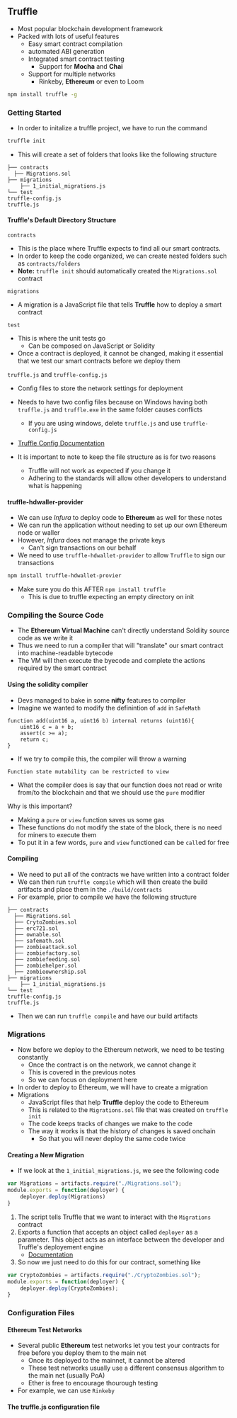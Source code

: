 ## Truffle
- Most popular blockchain development framework
- Packed with lots of useful features
	- Easy smart contract compilation
	- automated ABI generation
	- Integrated smart contract testing
		- Support for **Mocha** and **Chai**
	- Support for multiple networks
		- Rinkeby, **Ethereum** or even to Loom

```bash
npm install truffle -g 
```

### Getting Started
- In order to initalize a truffle project, we have to run the command

```bash
truffle init
```

- This will create a set of folders that looks like the following structure

```
├── contracts
  ├── Migrations.sol
├── migrations
	├── 1_initial_migrations.js
└── test
truffle-config.js
truffle.js
```

#### Truffle's Default Directory Structure

`contracts`
- This is the place where Truffle expects to find all our smart contracts. 
- In order to keep the code organized, we can create nested folders such as `contracts/folders`
- **Note:** `truffle init` should automatically created the `Migrations.sol` contract

`migrations`
- A migration is a JavaScript file that tells **Truffle** how to deploy a smart contract

`test`
- This is where the unit tests go
	- Can be composed on JavaScript or Solidity
- Once a contract is deployed, it cannot be changed, making it essential that we test our smart contracts before we deploy them

`truffle.js` and `truffle-config.js`
- Config files to store the network settings for deployment
- Needs to have two config files because on Windows having both `truffle.js` and `truffle.exe` in the same folder causes conflicts
	- If you are using windows, delete `truffle.js` and use `truffle-config.js`
- <a href="https://trufflesuite.com/docs/truffle/reference/configuration" target= "_blank">Truffle Config Documentation</a>

- It is important to note to keep the file structure as is for two reasons
	- Truffle will not work as expected if you change it
	- Adhering to the standards will allow other developers to understand what is happening

#### truffle-hdwaller-provider
- We can use *Infura* to deploy code to **Ethereum** as well for these notes
- We can run the application without needing to set up our own Ethereum node or waller
- However, *Infura* does not manage the private keys
	- Can't sign transactions on our behalf
- We need to use `truffle-hdwallet-provider` to allow `Truffle` to sign our transactions

```bash
npm install truffle-hdwallet-provier
```
- Make sure you do this AFTER `npm install truffle` 
	- This is due to truffle expecting an empty directory on init

### Compiling the Source Code
- The **Ethereum Virtual Machine** can't directly understand Soldiity source code as we write it
- Thus we need to run a compiler that will "translate" our smart contract into machine-readable bytecode
- The VM will then execute the byecode and complete the actions required by the smart contract

#### Using the solidity compiler
- Devs managed to bake in some **nifty** features to compiler
- Imagine we wanted to modify the definintion of `add` in `SafeMath`

```solidity
function add(uint16 a, uint16 b) internal returns (uint16){
	uint16 c = a + b;
	assert(c >= a);
	return c;
}
```

- If we try to compile this, the compiler will throw a warning 

`Function state mutability can be restricted to view`

- What the compiler does is say that our function does not read or write from/to the blockchain and that we should use the `pure` modifier

Why is this important?
- Making a `pure` or `view` function saves us some gas
- These functions do not modify the state of the block, there is no need for miners to execute them
- To put it in a few words, `pure` and `view` functioned can be `call`ed for free

#### Compiling
- We need to put all of the contracts we have written into a contract folder
- We can then run `truffle compile` which will then create the build artifacts and place them in the `./build/contracts`
- For example, prior to compile we have the following structure

```
├── contracts
  ├── Migrations.sol
  ├── CrytoZombies.sol
  ├── erc721.sol
  ├── ownable.sol
  ├── safemath.sol
  ├── zombieattack.sol
  ├── zombiefactory.sol
  ├── zombiefeeding.sol
  ├── zombiehelper.sol
  ├── zombieownership.sol
├── migrations
	├── 1_initial_migrations.js
└── test
truffle-config.js
truffle.js
```

- Then we can run `truffle compile` and have our build artifacts

### Migrations
- Now before we deploy to the Ethereum network, we need to be testing constantly
	- Once the contract is on the network, we cannot change it
	- This is covered in the previous notes
	- So we can focus on deployment here
- In order to deploy to Ethereum, we will have to create a migration
- Migrations
	- JavaScript files that help **Truffle** deploy the code to Ethereum
	- This is related to the `Migrations.sol` file that was created on `truffle init`
	- The code keeps tracks of changes we make to the code
	- The way it works is that the history of changes is saved onchain
		- So that you will never deploy the same code twice

#### Creating a New Migration
- If we look at the `1_initial_migrations.js`, we see the following code

```javascript
var Migrations = artifacts.require("./Migrations.sol");
module.exports = function(deployer) {
	deployer.deploy(Migrations)
}
```

1. The script tells Truffle that we want to interact with the `Migrations` contract
2. Exports a function that accepts an object called `deployer` as a parameter. This object acts as an interface between the developer and Truffle's deployement engine
	- <a href="https://www.trufflesuite.com/docs/truffle/getting-started/running-migrations">Documentation</a>
3. So now we just need to do this for our contract, something like 

```javascript
var CryptoZombies = artifacts.require("./CryptoZombies.sol");
module.exports = function(deployer) {
	deployer.deploy(CryptoZombies);
}
```

### Configuration Files
#### Ethereum Test Networks
- Several public **Ethereum** test networks let you test your contracts for free before you deploy them to the main net
	- Once its deployed to the mainnet, it cannot be altered
	- These test networks usually use a different consensus algorithm to the main net (usually PoA)
	- Ether is free to encourage thourough testing
- For example, we can use `Rinkeby`

#### The truffle.js configuration file
